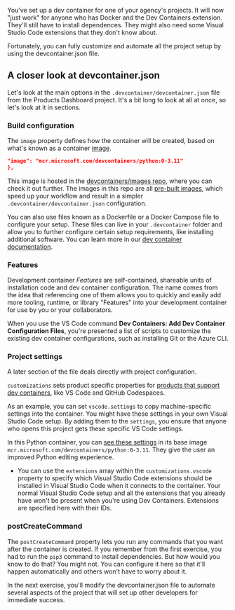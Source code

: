 You've set up a dev container for one of your agency's projects. It will now "just work" for anyone who has Docker and the Dev Containers extension. They'll still have to install dependences. They might also need some Visual Studio Code extensions that they don't know about.

Fortunately, you can fully customize and automate all the project setup by using the devcontainer.json file.

## A closer look at devcontainer.json

Let's look at the main options in the `.devcontainer/devcontainer.json` file from the Products Dashboard project. It's a bit long to look at all at once, so let's look at it in sections.

### Build configuration

The `image` property defines how the container will be created, based on what's known as a container [image](https://www.docker.com/resources/what-container/).

```json
"image": "mcr.microsoft.com/devcontainers/python:0-3.11"
},
```

This image is hosted in the [devcontainers/images repo](https://github.com/devcontainers/images/tree/main/src/python), where you can check it out further. The images in this repo are all [pre-built images](https://containers.dev/guide/prebuild), which speed up your workflow and result in a simpler `.devcontainer/devcontainer.json` configuration. 

You can also use files known as a Dockerfile or a Docker Compose file to configure your setup. These files can live in your `.devcontainer` folder and allow you to further configure certain setup requirements, like installing additional software. You can learn more in our [dev container documentation](https://containers.dev/guide/dockerfile).

### Features

Development container *Features* are self-contained, shareable units of installation code and dev container configuration. The name comes from the idea that referencing one of them allows you to quickly and easily add more tooling, runtime, or library "Features" into your development container for use by you or your collaborators.

When you use the VS Code command **Dev Containers: Add Dev Container Configuration Files**, you're presented a list of scripts to customize the existing dev container configurations, such as installing Git or the Azure CLI.

### Project settings

A later section of the file deals directly with project configuration.

`customizations` sets product specific properties for [products that support dev containers](https://containers.dev/supporting), like VS Code and GitHub Codespaces.

As an example, you can set `vscode.settings` to copy machine-specific settings into the container. You might have these settings in your own Visual Studio Code setup. By adding them to the `settings`, you ensure that anyone who opens this project gets these specific VS Code settings.

In this Python container, you can [see these settings](https://github.com/devcontainers/images/blob/main/src/python/.devcontainer/devcontainer.json#L22) in its base image `mcr.microsoft.com/devcontainers/python:0-3.11`. They give the user an improved Python editing experience.

- You can use the `extensions` array within the `customizations.vscode` property to specify which Visual Studio Code extensions should be installed in Visual Studio Code when it connects to the container. Your normal Visual Studio Code setup and all the extensions that you already have won't be present when you're using Dev Containers. Extensions are specified here with their IDs.

### postCreateCommand

The `postCreateCommand` property lets you run any commands that you want after the container is created. If you remember from the first exercise, you had to run the `pip3` command to install dependencies. But how would you know to do that? You might not. You can configure it here so that it'll happen automatically and others won't have to worry about it.

In the next exercise, you'll modify the devcontainer.json file to automate several aspects of the project that will set up other developers for immediate success.
